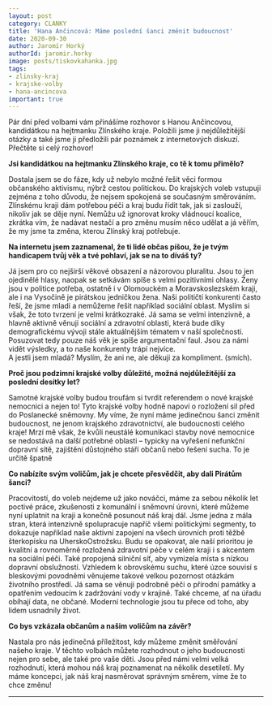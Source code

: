 ```yaml
---
layout: post
category: CLANKY
title: 'Hana Ančincová: Máme poslední šanci změnit budoucnost'
date: 2020-09-30
author: Jaromír Horký
authorId: jaromir.horky
image: posts/tiskovkahanka.jpg
tags: 
- zlinsky-kraj
- krajske-volby
- hana-ancincova
important: true
---
```

Pár dní před volbami vám přinášíme rozhovor s Hanou Ančincovou, kandidátkou na hejtmanku Zlínského kraje. Položili jsme ji nejdůležitější otázky a také jsme ji předložili pár poznámek z internetových diskuzí. Přečtěte si celý rozhovor!

**Jsi kandidátkou na hejtmanku Zlínského kraje, co tě k tomu přimělo?**

Dostala jsem se do fáze, kdy už nebylo možné řešit věci formou občanského aktivismu, nýbrž cestou politickou. Do krajských voleb vstupuji zejména z toho důvodu, že nejsem spokojená se současným směrováním. Zlínskému kraji dám potřebou péči a kraj budu řídit tak, jak si zaslouží, nikoliv jak se děje nyní. Nemůžu už ignorovat kroky vládnoucí koalice, zkrátka vím, že nadávat nestačí a pro změnu musím něco udělat a já věřím, že my jsme ta změna, kterou Zlínský kraj potřebuje. 

**Na internetu jsem zaznamenal, že ti lidé občas píšou, že je tvým handicapem tvůj věk a tvé pohlaví, jak se na to díváš ty?**

Já jsem pro co nejširší věkové obsazení a názorovou pluralitu. Jsou to jen ojedinělé hlasy, naopak se setkávám spíše s velmi pozitivními ohlasy. Ženy jsou v politice potřeba, ostatně i v Olomouckém a Moravskoslezském kraji, ale i na Vysočině je pirátskou jedničkou žena. Naši političtí konkurenti často řeší, že jsme mladí a nemůžeme řešit například sociální oblast. Myslím si však, že toto tvrzení je velmi krátkozraké. Já sama se velmi intenzivně, a hlavně aktivně věnuji sociální a zdravotní oblasti, která bude díky demografickému vývoji stále aktuálnějším tématem v naší společnosti. Posuzovat tedy pouze náš věk je spíše argumentační faul. Jsou za námi vidět výsledky, a to naše konkurenty trápí nejvíce.  
A jestli jsem mladá? Myslím, že ani ne, ale děkuji za kompliment. (smích).

**Proč jsou podzimní krajské volby důležité, možná nejdůležitější za poslední desítky let?**

Samotné krajské volby budou troufám si tvrdit referendem o nové krajské nemocnici a nejen to! Tyto krajské volby hodně napoví o rozložení sil před do Poslanecké sněmovny.  My víme, že nyní máme jedinečnou šanci změnit budoucnost, ne jenom krajského zdravotnictví, ale budoucnosti celého kraje! Mrzí mě však, že kvůli neustálé komunikaci stavby nové nemocnice se nedostává na další potřebné oblasti – typicky na vyřešení nefunkční dopravní sítě, zajištění důstojného stáří občanů nebo řešení sucha. To je určitě špatně

**Co nabízíte svým voličům, jak je chcete přesvědčit, aby dali Pirátům šanci?**

Pracovitostí, do voleb nejdeme už jako nováčci, máme za sebou několik let poctivé práce, zkušenosti z komunální i sněmovní úrovni, které můžeme nyní uplatnit na kraji a konečně posunout náš kraj dál. Jsme jedna z mála stran, která intenzivně spolupracuje napříč všemi politickými segmenty, to dokazuje například naše aktivní zapojení na všech úrovních proti těžbě šterkopísku na UherskoOstrožsku. Budu se opakovat, ale naší prioritou je kvalitní a rovnoměrně rozložená zdravotní péče v celém kraji i s akcentem na sociální péči. Také propojená silniční síť, aby vymizela místa s nízkou dopravní obslužností. Vzhledem k obrovskému suchu, které úzce souvisí s bleskovými povodněmi věnujeme takové velkou pozornost otázkám životního prostředí. Já sama se věnuji podrobně péči o přírodní památky a opatřením vedoucím k zadržování vody v krajině. Také chceme, ať na úřadu obíhají data, ne občané. Moderní technologie jsou tu přece od toho, aby lidem usnadnily život.

**Co bys vzkázala občanům a našim voličům na závěr?**

Nastala pro nás jedinečná příležitost, kdy můžeme změnit směřování našeho kraje. V těchto volbách můžete rozhodnout o jeho budoucnosti nejen pro sebe, ale také pro vaše děti. Jsou před námi velmi velká rozhodnutí, která mohou náš kraj poznamenat na několik desetiletí. My máme koncepci, jak náš kraj nasměrovat správným směrem, víme že to chce změnu!

---

